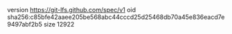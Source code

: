 version https://git-lfs.github.com/spec/v1
oid sha256:c85bfe42aaee205be568abc44cccd25d25468db70a45e836eacd7e9497abf2b5
size 12922
